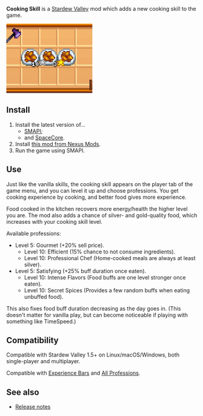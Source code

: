 ﻿**Cooking Skill** is a [Stardew Valley](http://stardewvalley.net/) mod which adds a new cooking
skill to the game.

![](screenshot.png)

## Install
1. Install the latest version of...
   * [SMAPI](https://smapi.io);
   * and [SpaceCore](https://www.nexusmods.com/stardewvalley/mods/1348).
2. Install [this mod from Nexus Mods](http://www.nexusmods.com/stardewvalley/mods/522).
3. Run the game using SMAPI.

## Use
Just like the vanilla skills, the cooking skill appears on the player tab of the game menu, and you
can level it up and choose professions. You get cooking experience by cooking, and better food
gives more experience.

Food cooked in the kitchen recovers more energy/health the higher level you are. The mod also adds
a chance of silver- and gold-quality food, which increases with your cooking skill level.

Available professions:

* Level 5: Gourmet (+20% sell price).
  * Level 10: Efficient (15% chance to not consume ingredients).
  * Level 10: Professional Chef (Home-cooked meals are always at least silver).
* Level 5: Satisfying (+25% buff duration once eaten).
  * Level 10: Intense Flavors (Food buffs are one level stronger once eaten).
  * Level 10: Secret Spices (Provides a few random buffs when eating unbuffed food).

This also fixes food buff duration decreasing as the day goes in. (This doesn't matter for vanilla
play, but can become noticeable if playing with something like TimeSpeed.)

## Compatibility
Compatible with Stardew Valley 1.5+ on Linux/macOS/Windows, both single-player and multiplayer.

Compatible with [Experience Bars](https://www.nexusmods.com/stardewvalley/mods/509) and [All
Professions](https://www.nexusmods.com/stardewvalley/mods/174).

## See also
* [Release notes](release-notes.md)
